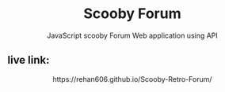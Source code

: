 <h1 align="center">Scooby Forum</h1>
<p align="center"> JavaScript scooby Forum Web application using API </p>

## live link: 
<p align="center">https://rehan606.github.io/Scooby-Retro-Forum/ </p>

